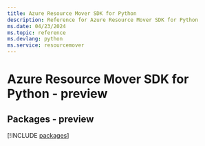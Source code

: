 ```yaml
---
title: Azure Resource Mover SDK for Python
description: Reference for Azure Resource Mover SDK for Python
ms.date: 04/23/2024
ms.topic: reference
ms.devlang: python
ms.service: resourcemover
---
```

# Azure Resource Mover SDK for Python - preview
## Packages - preview
[!INCLUDE [packages](resource-mover-index.md)]